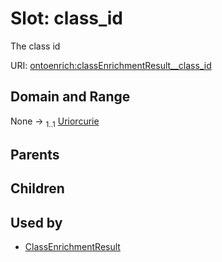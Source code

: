
# Slot: class_id


The class id

URI: [ontoenrich:classEnrichmentResult__class_id](https://w3id.org/oak/class-enrichment/classEnrichmentResult__class_id)


## Domain and Range

None &#8594;  <sub>1..1</sub> [Uriorcurie](types/Uriorcurie.md)

## Parents


## Children


## Used by

 * [ClassEnrichmentResult](ClassEnrichmentResult.md)
